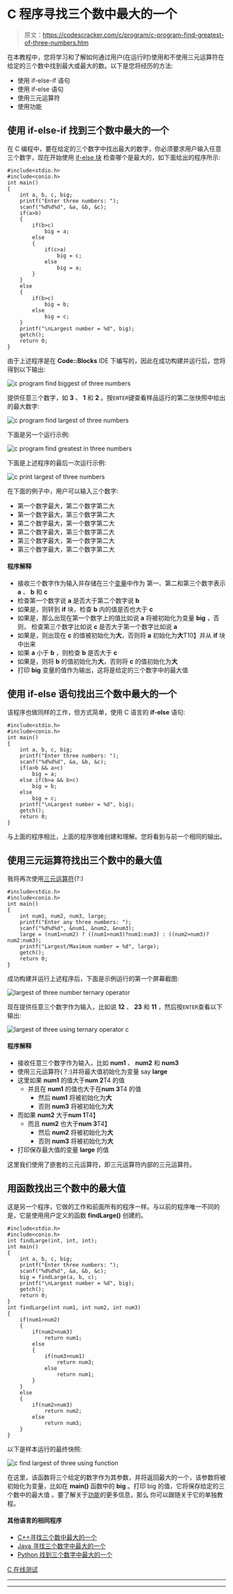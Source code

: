 # C 程序寻找三个数中最大的一个

> 原文：<https://codescracker.com/c/program/c-program-find-greatest-of-three-numbers.htm>

在本教程中，您将学习和了解如何通过用户(在运行时)使用和不使用三元运算符在给定的三个数中找到最大或最大的数。以下是您将经历的方法:

*   使用 if-else-if 语句
*   使用 if-else 语句
*   使用三元运算符
*   使用功能

## 使用 if-else-if 找到三个数中最大的一个

在 C 编程中，要在给定的三个数字中找出最大的数字，你必须要求用户输入任意三个数字，现在开始使用 [if-else 块](/c/c-if-statement.htm) 检查哪个是最大的，如下面给出的程序所示:

```
#include<stdio.h>
#include<conio.h>
int main()
{
    int a, b, c, big;
    printf("Enter three numbers: ");
    scanf("%d%d%d", &a, &b, &c);
    if(a>b)
    {
        if(b>c)
            big = a;
        else
        {
            if(c>a)
                big = c;
            else
                big = a;
        }
    }
    else
    {
        if(b>c)
            big = b;
        else
            big = c;
    }
    printf("\nLargest number = %d", big);
    getch();
    return 0;
}
```

由于上述程序是在 **Code::Blocks** IDE 下编写的，因此在成功构建并运行后，您将得到以下输出:

![c program find biggest of three numbers](img/f678f3f68a6838016accdc14103bcefa.png)

提供任意三个数字，如 **3** 、 **1** 和 **2** 。按`ENTER`键查看样品运行的第二张快照中给出的最大数字:

![c program find largest of three numbers](img/63c4c28878d3c41220868493e0acef57.png)

下面是另一个运行示例:

![c program find greatest in three numbers](img/22f4addf25fd06b7d2c8f2c940a2ce9b.png)

下面是上述程序的最后一次运行示例:

![c print largest of three numbers](img/04a424b61f613999106820048e9106fc.png)

在下面的例子中，用户可以输入三个数字:

*   第一个数字最大，第二个数字第二大
*   第一个数字最大，第三个数字第二大
*   第二个数字最大，第一个数字第二大
*   第二个数字最大，第三个数字第二大
*   第三个数字最大，第一个数字第二大
*   第三个数字最大，第二个数字第二大

#### 程序解释

*   接收三个数字作为输入并存储在三个[变量](/c/c-variables.htm)中作为 第一、第二和第三个数字表示 **a** 、 **b** 和 **c**
*   检查第一个数字说 **a** 是否大于第二个数字说 **b**
*   如果是，则转到 **if** 块，检查 **b** 内的值是否也大于 **c**
*   如果是，那么出现在第一个数字上的值比如说 **a** 将被初始化为变量 **big** ，否则， 检查第三个数字比如说 **c** 是否大于第一个数字比如说 **a**
*   如果是，则出现在 **c** 的值被初始化为**大**，否则将 **a** 初始化为**大**T10】并从 **if** 块中出来
*   如果 **a** 小于 **b** ，则检查 **b** 是否大于 **c**
*   如果是，则将 **b** 的值初始化为**大**，否则将 **c** 的值初始化为**大**
*   打印 **big** 变量的值作为输出，这将是给定的三个数字中的最大值

## 使用 if-else 语句找出三个数中最大的一个

该程序也做同样的工作，但方式简单，使用 C 语言的 **if-else** 语句:

```
#include<stdio.h>
#include<conio.h>
int main()
{
    int a, b, c, big;
    printf("Enter three numbers: ");
    scanf("%d%d%d", &a, &b, &c);
    if(a>b && a>c)
        big = a;
    else if(b>a && b>c)
        big = b;
    else
        big = c;
    printf("\nLargest number = %d", big);
    getch();
    return 0;
}
```

与上面的程序相比，上面的程序很难创建和理解。您将看到与前一个相同的输出。

## 使用三元运算符找出三个数中的最大值

我将再次使用[三元运算符](/c/c-ternary-operator.htm)(?:)

```
#include<stdio.h>
#include<conio.h>
int main()
{
    int num1, num2, num3, large;
    printf("Enter any three numbers: ");
    scanf("%d%d%d", &num1, &num2, &num3);
    large = (num1>num2) ? ((num1>num3)?num1:num3) : ((num2>num3)?num2:num3);
    printf("Largest/Maximum number = %d", large);
    getch();
    return 0;
}
```

成功构建并运行上述程序后，下面是示例运行的第一个屏幕截图:

![largest of three number ternary operator](img/16f26a0079c7989f1659afd9f54ec323.png)

现在提供任意三个数字作为输入，比如说 **12** 、 **23** 和 **11** ，然后按`ENTER`查看以下输出:

![largest of three using ternary operator c](img/7eced009be7aa2557e280e29029f07cf.png)

#### 程序解释

*   接收任意三个数字作为输入，比如 **num1** 、 **num2** 和 **num3**
*   使用三元运算符(？:)并将最大值初始化为变量 say **large**
*   这里如果 **num1** 的值大于**num 2**T4 的值
    *   并且在 **num1** 的值也大于在**num 3**T4 的值
        *   然后 **num1** 将被初始化为**大**
        *   否则 **num3** 将被初始化为**大**
*   而如果 **num2** 大于**num 1**T4】
    *   而且 **num2** 也大于**num 3**T4】
        *   然后 **num2** 将被初始化为**大**
        *   否则 **num3** 将被初始化为**大**
*   打印保存最大值的变量 **large** 的值

这里我们使用了嵌套的三元运算符，即三元运算符内部的三元运算符。

## 用函数找出三个数中的最大值

这是另一个程序，它做的工作和前面所有的程序一样。与以前的程序唯一不同的是，它是使用用户定义的函数 **findLarge()** 创建的。

```
#include<stdio.h>
#include<conio.h>
int findLarge(int, int, int);
int main()
{
    int a, b, c, big;
    printf("Enter three numbers: ");
    scanf("%d%d%d", &a, &b, &c);
    big = findLarge(a, b, c);
    printf("\nLargest number = %d", big);
    getch();
    return 0;
}
int findLarge(int num1, int num2, int num3)
{
    if(num1>num2)
    {
        if(num2>num3)
            return num1;
        else
        {
            if(num3>num1)
                return num3;
            else
                return num1;
        }
    }
    else
    {
        if(num2>num3)
            return num2;
        else
            return num3;
    }
}
```

以下是样本运行的最终快照:

![c find largest of three using function](img/c8a5196d7450cb06118d7c50ffb532e9.png)

在这里，该函数将三个给定的数字作为其参数，并将返回最大的一个，该参数将被初始化为变量，比如在 **main()** 函数中的 **big** 。打印 big 的值，它将保存给定的三个数中的最大值 。要了解关于[功能](/c/c-functions.htm)的更多信息，那么 你可以跟随关于它的单独教程。

#### 其他语言的相同程序

*   [C++寻找三个数中最大的一个](/cpp/program/cpp-program-find-greatest-of-three-numbers.htm)
*   [Java 寻找三个数字中最大的一个](/java/program/java-program-find-largest-of-three-numbers.htm)
*   [Python 找到三个数字中最大的一个](/python/program/python-program-find-largest-of-three-numbers.htm)

[C 在线测试](/exam/showtest.php?subid=2)

* * *

* * *